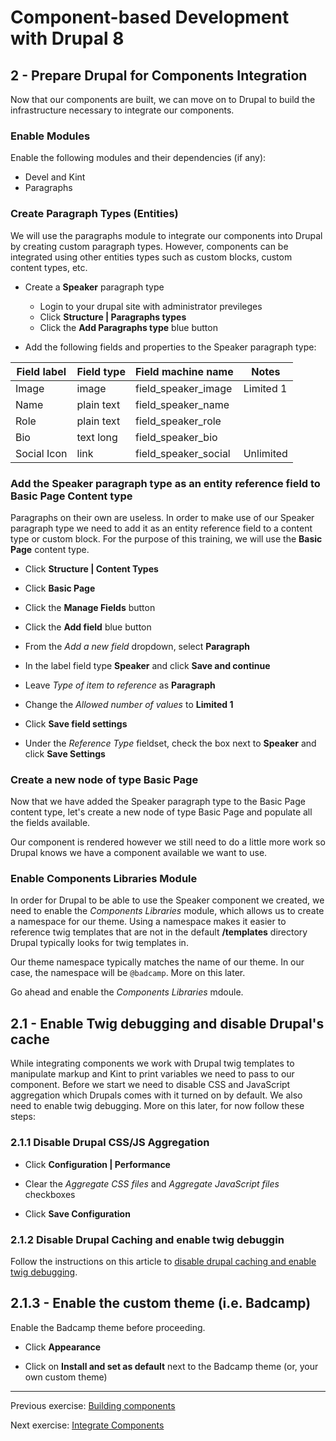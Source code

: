 # Component-based Development with Drupal 8

## 2 - Prepare Drupal for Components Integration
Now that our components are built, we can move on to Drupal to build the infrastructure necessary to integrate our components.

### Enable Modules
Enable the following modules and their dependencies (if any):
* Devel and Kint
* Paragraphs


### Create Paragraph Types (Entities)
We will use the paragraphs module to integrate our components into Drupal by creating custom paragraph types.  However, components can be integrated using other entities types such as custom blocks, custom content types, etc.


* Create a **Speaker** paragraph type
  * Login to your drupal site with administrator previleges
  * Click **Structure | Paragraphs types**
  * Click the **Add Paragraphs type** blue button

* Add the following fields and properties to the Speaker paragraph type:

Field label | Field type      | Field machine name     | Notes
----------- | --------------- | ---------------------- | ----------------
Image       | image           | field_speaker_image    | Limited 1
Name        | plain text      | field_speaker_name     |
Role        | plain text      | field_speaker_role     |
Bio         | text long       | field_speaker_bio      |
Social Icon | link            | field_speaker_social   | Unlimited



### Add the Speaker paragraph type as an entity reference field to Basic Page Content type

Paragraphs on their own are useless.  In order to make use of our Speaker paragraph type we need to add it as an entity reference field to a content type or custom block.  For the purpose of this training, we will use the **Basic Page** content type.

* Click **Structure | Content Types**

* Click **Basic Page**

* Click the **Manage Fields** button

* Click the **Add field** blue button

* From the _Add a new field_ dropdown, select **Paragraph**

* In the label field type **Speaker** and click **Save and continue**

* Leave _Type of item to reference_ as **Paragraph**

* Change the _Allowed number of values_ to **Limited 1**

* Click **Save field settings**

* Under the _Reference Type_ fieldset, check the box next to **Speaker** and click **Save Settings**


### Create a new node of type Basic Page

Now that we have added the Speaker paragraph type to the Basic Page content type, let's create a new node of type Basic Page and populate all the fields available.

Our component is rendered however we still need to do a little more work so Drupal knows we have a component available we want to use.


### Enable Components Libraries Module

In order for Drupal to be able to use the Speaker component we created, we need to enable the _Components Libraries_ module, which allows us to create a namespace for our theme.  Using a namespace makes it easier to reference twig templates that are not in the default **/templates** directory Drupal typically looks for twig templates in.

Our theme namespace typically matches the name of our theme.  In our case, the namespace will be `@badcamp`.  More on this later.

Go ahead and enable the _Components Libraries_ mdoule.


## 2.1 - Enable Twig debugging and disable Drupal's cache

While integrating components we work with Drupal twig templates to manipulate markup and Kint to print variables we need to pass to our component.  Before we start we need to disable CSS and JavaScript aggregation which Drupals comes with it turned on by default.  We also need to enable twig debugging.  More on this later, for now follow these steps:


### 2.1.1 Disable Drupal CSS/JS Aggregation

* Click **Configuration | Performance**

* Clear the _Aggregate CSS files_ and _Aggregate JavaScript files_ checkboxes

* Click **Save Configuration**


### 2.1.2 Disable Drupal Caching and enable twig debuggin

Follow the instructions on this article to [disable drupal caching and enable twig debugging](https://www.drupal.org/node/2598914).


## 2.1.3 - Enable the custom theme (i.e. Badcamp)

Enable the Badcamp theme before proceeding.

* Click **Appearance**

* Click on **Install and set as default** next to the Badcamp theme (or, your own custom theme)


---

Previous exercise:  [Building components](2-building-components.md)

Next exercise:  [Integrate Components](4-integrating-components.md)
